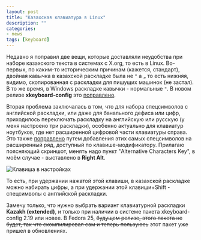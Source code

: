 ```yaml
---
layout: post
title: "Казахская клавиатура в Linux"
description: ""
categories:
- news
tags: [keyboard]
---
```


Недавно я поправил две вещи, которые доставляли неудобства при наборе казахского текста в системах с X.org, то есть в Linux. Во-первых, по каким-то историческим причинам (кажется, стандарт), двойная кавычка в казахской раскладке была не ```"``` а ```„``` то есть нижняя, видимо, скопированная с раскладки для пишущих машинок (не застал). В то же время, в Windows раскладке кавычки - нормальные ```"```. В новом релизе **xkeyboard-config** это [поправлено](https://cgit.freedesktop.org/xkeyboard-config/commit/?id=70813f1d10f593f0eb910164cd4aa922b830d622).

Вторая проблема заключалась в том, что для набора спецсимволов с английской раскладки, или даже для банального дефиса или цифр, приходилось переключать раскладку на английскую или русскую (у меня настроено три раскладки), особенно актуально для клавиатур ноутбуков, где нет расширенной цифровой части клавиатуры справа. Это также [поправлено](https://cgit.freedesktop.org/xkeyboard-config/commit/?id=26fc21c2ba957c0d2481ccf633e4111b6fec60c7) путем добавления этих самых спецсимволов на расширенный ряд, доступный по клавише-модификатору. Прилагаю поясняющий скриншот, менять надо пункт "Alternative Characters Key", в моём случае - выставлено в **Right Alt**.

![Клавиша в настройках](http://baurzhan.info/wp-content/uploads/lnx-gnome-3.14-kbd.PNG)

То есть, при удержании нажатой этой клавиши, в казахской раскладке можно набирать цифры, а при удержании этой клавиши+Shift - спецсимволы с английской раскладки.

Замечу только, что нужно выбрать вариант клавиатурной раскладки **Kazakh (extended)**, и только при наличии в системе пакета xkeyboard-config 2.19 или новее. В Fedora 25, ~~будущем релизе, этого пакета не будет, так что скомпилировал сам и теперь пользуюсь~~ этот пакет уже пришел в обновлениях.

